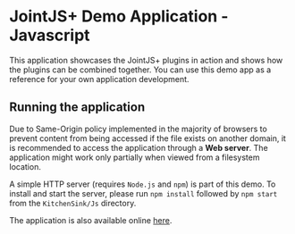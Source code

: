 # JointJS+ Demo Application - Javascript

This application showcases the JointJS+ plugins in action and shows how the plugins
can be combined together. You can use this demo app as a reference for your own application
development.

## Running the application

Due to Same-Origin policy implemented in the majority of browsers to prevent content from being accessed if the file exists on another domain, it is recommended to access the application through a **Web server**. The application might work only partially when viewed from a filesystem location.

A simple HTTP server (requires `Node.js` and `npm`) is part of this demo. To install and start the server, please run `npm install` followed by `npm start` from the `KitchenSink/Js` directory.

The application is also available online [here](https://www.jointjs.com/rappid).
